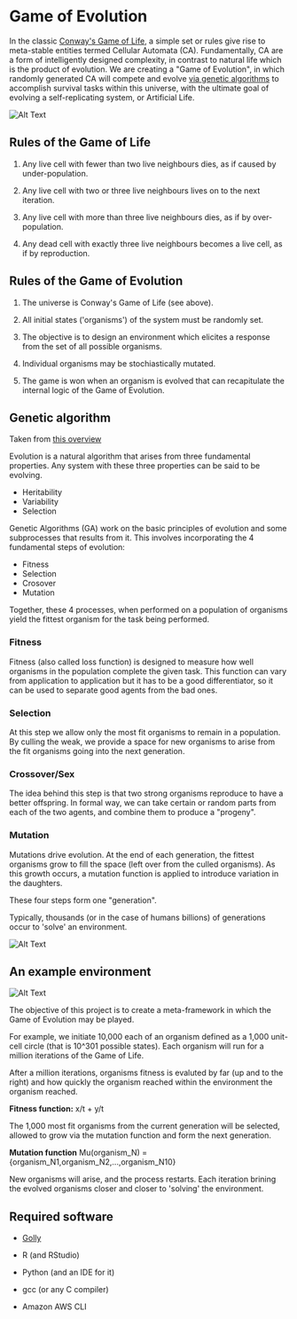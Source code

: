 # Game of Evolution

In the classic [Conway's Game of Life](https://en.wikipedia.org/wiki/Game_of_Life), a simple set or rules give rise to meta-stable entities termed Cellular Automata (CA). Fundamentally, CA are a form of intelligently designed  complexity, in contrast to natural life which is the product of  evolution. We are creating a "Game of Evolution", in which randomly  generated CA will compete and evolve [via genetic algorithms](https://www.youtube.com/watch?v=qv6UVOQ0F44) to accomplish survival tasks within this universe, with the ultimate  goal of evolving a self-replicating system, or Artificial Life.

![Alt Text](https://matthewdharriscom.files.wordpress.com/2016/02/gol1b.gif)

## Rules of the Game of Life

1. Any live cell with fewer than two live neighbours dies, as if caused by under-population.

2. Any live cell with two or three live neighbours lives on to the next iteration.

3. Any live cell with more than three live neighbours dies, as if by over-population.

4. Any dead cell with exactly three live neighbours becomes a live cell, as if by reproduction.

   
## Rules of the Game of Evolution

1. The universe is Conway's Game of Life (see above).

2. All initial states ('organisms') of the system must be randomly set.

3. The objective is to design an environment which elicites a response from the set of all possible organisms.

4. Individual organisms may be stochiastically mutated.

5. The game is won when an organism is evolved that can recapitulate the internal logic of the Game of Evolution.

## Genetic algorithm

Taken from [this overview](https://medium.com/sigmoid/https-medium-com-rishabh-anand-on-the-origin-of-genetic-algorithms-fc927d2e11e0)

Evolution is a natural algorithm that arises from three fundamental properties. Any system with these three properties can be said to be evolving.

- Heritability
- Variability
- Selection

Genetic Algorithms (GA) work on the basic principles of evolution and some subprocesses that results from it. This involves incorporating the 4 fundamental steps of evolution:

- Fitness
- Selection
- Crosover
- Mutation

Together, these 4 processes, when performed on a population of organisms yield the fittest organism for the task being performed.

### Fitness

Fitness (also called loss function) is designed to measure how well organisms in the population complete the given task. This function can vary from application to application but it has to be a good differentiator, so it can be used to separate good agents from the bad ones.

### Selection

At this step we allow only the most fit organisms to remain in a population. By culling the weak, we provide a space for new organisms to arise from the fit organisms going into the next generation.

### Crossover/Sex

The idea behind this step is that two strong organisms reproduce to have a better offspring. In formal way, we can take certain or random parts from each of the two agents, and combine them to produce a "progeny". 

### Mutation

Mutations drive evolution. At the end of each generation, the fittest organisms grow to fill the space (left over from the culled organisms). As this growth occurs, a mutation function is applied to introduce variation in the daughters. 

These four steps form one "generation".

Typically, thousands (or in the case of humans billions) of generations occur to 'solve' an environment.

![Alt Text](https://github.com/fransilvion/REvolution/Game_of_evolution.png)

## An example environment

![Alt Text](https://i.imgur.com/qVyIWmK.gif)

The objective of this project is to create a meta-framework in which the Game of Evolution may be played.

For example, we initiate 10,000 each of an organism defined as a 1,000 unit-cell circle (that is 10^301 possible states). Each organism will run for a million iterations of the Game of Life.

After a million iterations, organisms fitness is evaluted by far (up and to the right) and how quickly the organism reached within the environment the organism reached.

**Fitness function:** x/t + y/t

The 1,000 most fit organisms from the current generation will be selected, allowed to grow via the mutation function and form the next generation.

**Mutation function** Mu(organism_N) = {organism_N1,organism_N2,...,organism_N10}

New organisms will arise, and the process restarts. Each iteration brining the evolved organisms closer and closer to 'solving' the environment.

## Required software 

* [Golly](http://golly.sourceforge.net/)

* R (and RStudio)

* Python (and an IDE for it)

* gcc (or any C compiler)

* Amazon AWS CLI



